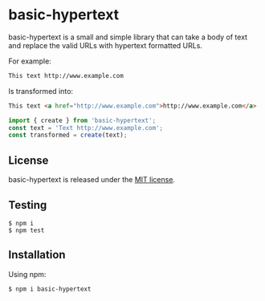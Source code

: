 # basic-hypertext

basic-hypertext is a small and simple library that can take a body of text and replace the valid URLs with hypertext formatted URLs.

For example:

```html
This text http://www.example.com
```

Is transformed into:
```html
This text <a href="http://www.example.com">http://www.example.com</a>
```

```javascript
import { create } from 'basic-hypertext';
const text = 'Text http://www.example.com';
const transformed = create(text);
```

## License

basic-hypertext is released under the [MIT license](https://raw.githubusercontent.com/bobbyhouse/basic-hypertext/main/LICENSE).

## Testing

```shell
$ npm i
$ npm test
```

## Installation

Using npm:
```shell
$ npm i basic-hypertext
```

